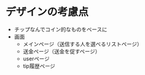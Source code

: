 # デザインの考慮点
- チップなんでコイン的なものをベースに
- 画面
    - メインページ（送信する人を選べるリストページ）
    - 送金ページ（送金を促すページ）
    - userページ
    - tip履歴ページ
